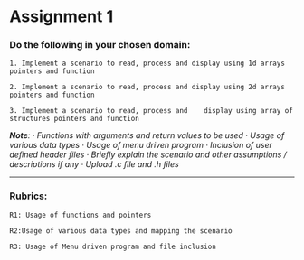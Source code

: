 # Assignment 1

### Do the following in your chosen domain:
    1. Implement a scenario to read, process and display using 1d arrays pointers and function

    2. Implement a scenario to read, process and display using 2d arrays pointers and function

    3. Implement a scenario to read, process and    display using array of structures pointers and function
_**Note**:
·       Functions with arguments and return values to be used
·       Usage of various data types
·       Usage of menu driven program
·       Inclusion of user defined header files
·       Briefly explain the scenario and other assumptions / descriptions if any
·       Upload .c file and .h files_

---

### Rubrics:

    R1: Usage of functions and pointers

    R2:Usage of various data types and mapping the scenario

    R3: Usage of Menu driven program and file inclusion




